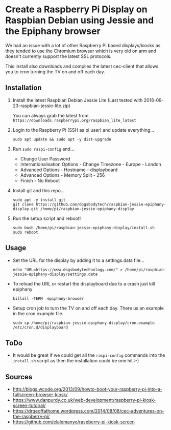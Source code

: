 # Create a Raspberry Pi Display on Raspbian Debian using Jessie and the Epiphany browser

We had an issue with a lot of other Raspberry Pi based displays/kiosks as they tended to use the Chromium browser which is very old on arm and doesn't currently support the latest SSL protocols.

This install also downloads and compiles the latest cec-client that allows you to cron turning the TV on and off each day.

## Installation ##

1. Install the latest Raspbian Debian Jessie Lite (Last tested with 2016-09-23-raspbian-jessie-lite.zip)

   You can always grab the latest from  `https://downloads.raspberrypi.org/raspbian_lite_latest`

2. Login to the Raspberry Pi (SSH as pi user) and update everything...

   `sudo apt update && sudo apt -y dist-upgrade`

3. Run `sudo raspi-config` and...
   - Change User Password
   - Internationalisation Options - Change Timezone - Europe - London
   - Advanced Options - Hostname - displayboard
   - Advanced Options - Memory Split - 256
   - Finish - No Reboot

4. Install git and this repo...
   ```
   sudo apt -y install git
   git clone https://github.com/dogsbodytech/raspbian-jessie-epiphany-display.git /home/pi/raspbian-jessie-epiphany-display
   ```
5. Run the setup script and reboot!

   ```
   sudo bash /home/pi/raspbian-jessie-epiphany-display/install.sh
   sudo reboot
   ```

## Usage ##
- Set the URL for the display by adding it to a settings.data file...

   `echo "URL=https://www.dogsbodytechnology.com/" > /home/pi/raspbian-jessie-epiphany-display/settings.data`

- To reload the URL or restart the displayboard due to a crash just kill epiphany

   `killall -TERM  epiphany-browser`

- Setup cron job to turn the TV on and off each day. There us an example in the cron.example file.

   `sudo cp /home/pi/raspbian-jessie-epiphany-display/cron.example /etc/cron.d/displayboard`

## ToDo ##
- It would be great if we could get all the `raspi-config` commands into the `install.sh` script as then the installation could be one hit :-)

## Sources ##
- http://blogs.wcode.org/2013/09/howto-boot-your-raspberry-pi-into-a-fullscreen-browser-kiosk/
- https://www.danpurdy.co.uk/web-development/raspberry-pi-kiosk-screen-tutorial/
- https://drgeoffathome.wordpress.com/2014/08/08/cec-adventures-on-the-raspberry-pi/
- https://github.com/elalemanyo/raspberry-pi-kiosk-screen
